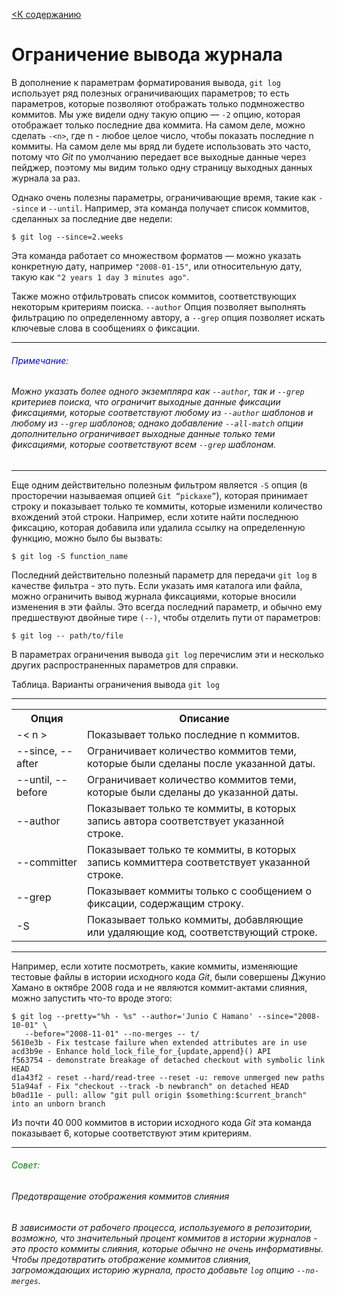 [<К содержанию](./%D0%9F%D1%80%D0%BE%D1%87%D1%82%D0%B8.md)

# Ограничение вывода журнала

В дополнение к параметрам форматирования вывода, `git log` использует ряд полезных ограничивающих параметров; то есть параметров, которые позволяют отображать только подмножество коммитов. Мы уже видели одну такую опцию — `-2` опцию, которая отображает только последние два коммита. На самом деле, можно сделать `-<n>`, где n - любое целое число, чтобы показать последние n коммиты. На самом деле мы вряд ли будете использовать это часто, потому что *Git* по умолчанию передает все выходные данные через пейджер, поэтому мы видим только одну страницу выходных данных журнала за раз.

Однако очень полезны параметры, ограничивающие время, такие как `--since` и `--until`. Например, эта команда получает список коммитов, сделанных за последние две недели:

```bush=
$ git log --since=2.weeks
```

Эта команда работает со множеством форматов — можно указать конкретную дату, например `"2008-01-15"`, или относительную дату, такую как `"2 years 1 day 3 minutes ago"`.

Также можно отфильтровать список коммитов, соответствующих некоторым критериям поиска. `--author` Опция позволяет выполнять фильтрацию по определенному автору, а `--grep` опция позволяет  искать ключевые слова в сообщениях о фиксации.
***
###### <font color="blue">Примечание:</font>
###### Можно указать более одного экземпляра как `--author`, так и `--grep` критериев поиска, что ограничит выходные данные фиксации фиксациями, которые соответствуют любому из `--author` шаблонов и любому из `--grep` шаблонов; однако добавление `--all-match` опции дополнительно ограничивает выходные данные только теми фиксациями, которые соответствуют всем `--grep` шаблонам.
***

Еще одним действительно полезным фильтром является `-S` опция (в просторечии называемая опцией `Git “pickaxe”`), которая принимает строку и показывает только те коммиты, которые изменили количество вхождений этой строки. Например, если хотите найти последнюю фиксацию, которая добавила или удалила ссылку на определенную функцию, можно было бы вызвать:

```bush=
$ git log -S function_name
```

Последний действительно полезный параметр для передачи `git log` в качестве фильтра - это путь. Если указать имя каталога или файла, можно ограничить вывод журнала фиксациями, которые вносили изменения в эти файлы. Это всегда последний параметр, и обычно ему предшествуют двойные тире `(--)`, чтобы отделить пути от параметров:

```bush=
$ git log -- path/to/file
```

В параметрах ограничения вывода `git log` перечислим эти и несколько других распространенных параметров для справки.

Таблица. Варианты ограничения вывода `git log`
***
<table>
  <tr>
    <th>Опция</th>
    <th>Описание</th>
  </tr>
  <tr>
    <td> -< n > </td>
    <td>Показывает только последние n коммитов.</td>
  </tr>
  <tr>
    <td>--since, --after</td>
    <td>Ограничивает количество коммитов теми, которые были сделаны после указанной даты.</td>
  </tr>
  <tr>
    <td>--until, --before</td>
    <td>Ограничивает количество коммитов теми, которые были сделаны до указанной даты.</td>
  </tr>
   <tr>
    <td>--author</td>
    <td>Показывает только те коммиты, в которых запись автора соответствует указанной строке.</td>
  </tr>
   <tr>
    <td>--committer</td>
    <td>Показывает только те коммиты, в которых запись коммиттера соответствует указанной строке.</td>
  </tr>
   <tr>
    <td>--grep</td>
    <td>Показывает коммиты только с сообщением о фиксации, содержащим строку.</td>
  </tr>
   <tr>
    <td>-S</td>
    <td>Показывает только коммиты, добавляющие или удаляющие код, соответствующий строке.</td>
  </tr>
</table>

***

Например, если хотите посмотреть, какие коммиты, изменяющие тестовые файлы в истории исходного кода *Git*, были совершены Джунио Хамано в октябре 2008 года и не являются коммит-актами слияния, можно запустить что-то вроде этого:

```bush=
$ git log --pretty="%h - %s" --author='Junio C Hamano' --since="2008-10-01" \
   --before="2008-11-01" --no-merges -- t/
5610e3b - Fix testcase failure when extended attributes are in use
acd3b9e - Enhance hold_lock_file_for_{update,append}() API
f563754 - demonstrate breakage of detached checkout with symbolic link HEAD
d1a43f2 - reset --hard/read-tree --reset -u: remove unmerged new paths
51a94af - Fix "checkout --track -b newbranch" on detached HEAD
b0ad11e - pull: allow "git pull origin $something:$current_branch" into an unborn branch
```

Из почти 40 000 коммитов в истории исходного кода *Git* эта команда показывает 6, которые соответствуют этим критериям.
***
###### <font color="green">Совет:</font>
###### Предотвращение отображения коммитов слияния
###### В зависимости от рабочего процесса, используемого в репозитории, возможно, что значительный процент коммитов в истории журналов - это просто коммиты слияния, которые обычно не очень информативны. Чтобы предотвратить отображение коммитов слияния, загромождающих историю журнала, просто добавьте `log` опцию `--no-merges`.